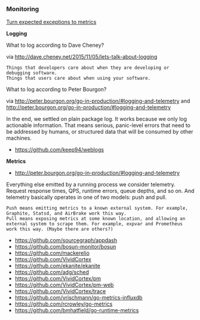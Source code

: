 ### Monitoring

[Turn expected exceptions to metrics](http://yellerapp.com/posts/2015-06-01-getting-to-exception-zero.html)

**Logging**

What to log according to Dave Cheney?

via http://dave.cheney.net/2015/11/05/lets-talk-about-logging

    Things that developers care about when they are developing or debugging software.
    Things that users care about when using your software.
 
What to log according to Peter Bourgon?

via http://peter.bourgon.org/go-in-production/#logging-and-telemetry and
http://peter.bourgon.org/go-in-production/#logging-and-telemetry

In the end, we settled on plain package log. It works because we only log actionable information. That means serious, panic-level errors that need to be addressed by humans, or structured data that will be consumed by other machines. 

- https://github.com/keep94/weblogs

**Metrics**

- http://peter.bourgon.org/go-in-production/#logging-and-telemetry

Everything else emitted by a running process we consider telemetry. Request response times, QPS, runtime errors, queue depths, and so on. And telemetry basically operates in one of two models: push and pull.

    Push means emitting metrics to a known external system. For example, Graphite, Statsd, and AirBrake work this way.
    Pull means exposing metrics at some known location, and allowing an external system to scrape them. For example, expvar and Prometheus work this way. (Maybe there are others?)
 
- https://github.com/sourcegraph/appdash
- https://github.com/bosun-monitor/bosun
- https://github.com/mackerelio
- https://github.com/VividCortex
- https://github.com/ekanite/ekanite
- https://github.com/adg/sched
- https://github.com/VividCortex/pm
- https://github.com/VividCortex/pm-web
- https://github.com/VividCortex/trace
- https://github.com/vrischmann/go-metrics-influxdb
- https://github.com/rcrowley/go-metrics
- https://github.com/bmhatfield/go-runtime-metrics
